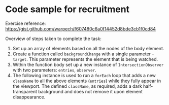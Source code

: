# Code sample for recruitment

Exercise reference: https://gist.github.com/warpech/f607480c6a0f14452d8bde3cb1f0cd84

Overview of steps taken to complete the task:
1. Set up an array of elements based on all the nodes of the body element.
2. Create a function called `backgroundChange` with a single parameter - `target`. This parameter represents the element that is being watched.
3. Within the function body set up a new instance of `IntersectionObserver` with two parameters: `entries`, `observer`. 
4. The following instance is used to run a `forEach` loop that adds a new `className` to all the above elements (`entries`) while they fully appear in the viewport. The defined `className`, as required, adds a dark half-transparent background and does not remove it upon element disappearance. 
